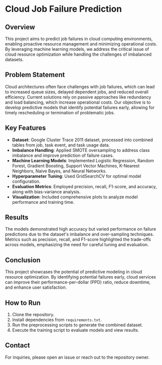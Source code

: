 # Cloud Job Failure Prediction

## Overview
This project aims to predict job failures in cloud computing environments, enabling proactive resource management and minimizing operational costs. By leveraging machine learning models, we address the critical issue of cloud resource optimization while handling the challenges of imbalanced datasets.

## Problem Statement
Cloud architectures often face challenges with job failures, which can lead to increased queue sizes, delayed dependent jobs, and reduced overall efficiency. Current solutions rely on passive approaches like redundancy and load balancing, which increase operational costs. Our objective is to develop predictive models that identify potential failures early, allowing for timely rescheduling or termination of problematic jobs.

## Key Features
- **Dataset**: Google Cluster Trace 2011 dataset, processed into combined tables from job, task event, and task usage data.
- **Imbalance Handling**: Applied SMOTE oversampling to address class imbalance and improve prediction of failure cases.
- **Machine Learning Models**: Implemented Logistic Regression, Random Forest, Gradient Boosting, Support Vector Machines, K-Nearest Neighbors, Naive Bayes, and Neural Networks.
- **Hyperparameter Tuning**: Used GridSearchCV for optimal model configuration.
- **Evaluation Metrics**: Employed precision, recall, F1-score, and accuracy, along with bias-variance analysis.
- **Visualization**: Included comprehensive plots to analyze model performance and training time.

## Results
The models demonstrated high accuracy but varied performance on failure predictions due to the dataset's imbalance and over-sampling techniques. Metrics such as precision, recall, and F1-score highlighted the trade-offs across models, emphasizing the need for careful tuning and evaluation.

## Conclusion
This project showcases the potential of predictive modeling in cloud resource optimization. By identifying potential failures early, cloud services can improve their performance-per-dollar (PPD) ratio, reduce downtime, and enhance user satisfaction.

## How to Run
1. Clone the repository.
2. Install dependencies from `requirements.txt`.
3. Run the preprocessing scripts to generate the combined dataset.
4. Execute the training script to evaluate models and view results.

## Contact
For inquiries, please open an issue or reach out to the repository owner.

